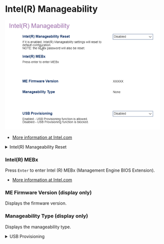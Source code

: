 # Intel(R) Manageability #

![](./img/thinkcenter_intel_r_manageability.png)

 - [More information at Intel.com](https://software.intel.com/sites/manageability/AMT_Implementation_and_Reference_Guide/default.htm)

<details><summary>Intel(R) Manageability Reset</summary>

Return Intel(R) Manageability settings to default configuration.

Options:

1. **Enabled** - enables Intel(R) Manageability Reset. Default.
2. Disabled - disables Intel(R) Manageability Reset.

!> the MEBx password will also be reset.

</details>

### Intel(R) MEBx ###

Press `Enter` to enter Intel (R) MEBx (Management Engine BIOS Extension).

 - [More information at Intel.com](https://www.intel.com/content/www/us/en/support/articles/000020917/software/manageability-products.html)

### ME Firmware Version (display only) ###

Displays the firmware version.

### Manageability Type (display only) ###

Displays the manageability type.

</details>

<details><summary>USB Provisioning</summary>

Options:

1.  **Enabled** - enables USB provisioning. Default.
2.  Disabled - disables USB provisioning.

| WMI Setting name | Values | SVP or SMP Req'd |
|:---|:---|:---|
| USBProvisioning | Disabled, Enabled | yes |

</details>
